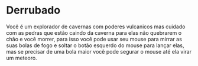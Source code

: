 # Derrubado
Você é um explorador de cavernas com poderes vulcanicos mas cuidado com as pedras que estão caindo da caverna para elas não quebrarem o chão e você morrer,
para isso você pode usar seu mouse para mirrar as suas bolas de fogo e soltar o botão esquerdo do mouse para lançar elas, mas se precisar de uma bola maior
você pode segurar o mouse até ela virar um meteoro.
